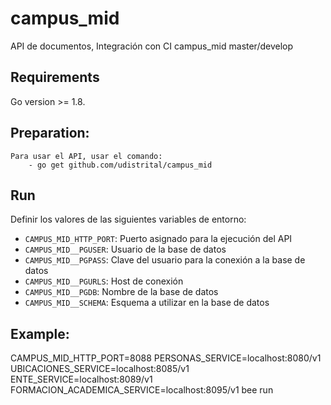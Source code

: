 # campus_mid
API de documentos, Integración con CI
campus_mid master/develop
 ## Requirements
Go version >= 1.8.
 ## Preparation:
    Para usar el API, usar el comando:
        - go get github.com/udistrital/campus_mid
 ## Run
 Definir los valores de las siguientes variables de entorno:
  - `CAMPUS_MID_HTTP_PORT`: Puerto asignado para la ejecución del API
 - `CAMPUS_MID__PGUSER`: Usuario de la base de datos
 - `CAMPUS_MID__PGPASS`: Clave del usuario para la conexión a la base de datos  
 - `CAMPUS_MID__PGURLS`: Host de conexión
 - `CAMPUS_MID__PGDB`: Nombre de la base de datos
 - `CAMPUS_MID__SCHEMA`: Esquema a utilizar en la base de datos
 ## Example:
CAMPUS_MID_HTTP_PORT=8088 PERSONAS_SERVICE=localhost:8080/v1 UBICACIONES_SERVICE=localhost:8085/v1 ENTE_SERVICE=localhost:8089/v1 FORMACION_ACADEMICA_SERVICE=localhost:8095/v1 bee run
